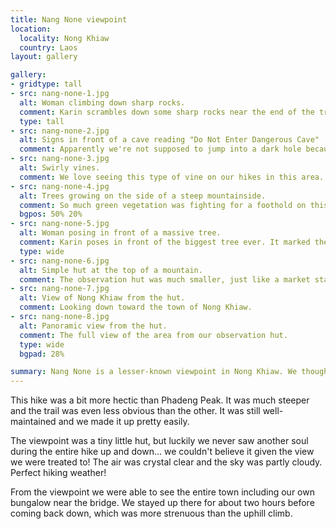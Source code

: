```yaml
---
title: Nang None viewpoint
location:
  locality: Nong Khiaw
  country: Laos
layout: gallery

gallery:
- gridtype: tall
- src: nang-none-1.jpg
  alt: Woman climbing down sharp rocks.
  comment: Karin scrambles down some sharp rocks near the end of the trail.
  type: tall
- src: nang-none-2.jpg
  alt: Signs in front of a cave reading "Do Not Enter Dangerous Cave"
  comment: Apparently we're not supposed to jump into a dark hole because it's dangerous.
- src: nang-none-3.jpg
  alt: Swirly vines.
  comment: We love seeing this type of vine on our hikes in this area.
- src: nang-none-4.jpg
  alt: Trees growing on the side of a steep mountainside.
  comment: So much green vegetation was fighting for a foothold on this mountain. It seems so new with all the sharp, jagged rocks.
  bgpos: 50% 20%
- src: nang-none-5.jpg
  alt: Woman posing in front of a massive tree.
  comment: Karin poses in front of the biggest tree ever. It marked the halfway point and its roots stretched for 30m in every direction.
  type: wide
- src: nang-none-6.jpg
  alt: Simple hut at the top of a mountain.
  comment: The observation hut was much smaller, just like a market stand. Since we were the only ones up there that whole day, it was perfect!
- src: nang-none-7.jpg
  alt: View of Nong Khiaw from the hut.
  comment: Looking down toward the town of Nong Khiaw.
- src: nang-none-8.jpg
  alt: Panoramic view from the hut.
  comment: The full view of the area from our observation hut.
  type: wide
  bgpad: 28%

summary: Nang None is a lesser-known viewpoint in Nong Khiaw. We thought it was an even better view of the area!
---
```


This hike was a bit more hectic than Phadeng Peak. It was much steeper and the trail was even less obvious than the other. It was still well-maintained and we made it up pretty easily.

The viewpoint was a tiny little hut, but luckily we never saw another soul during the entire hike up and down... we couldn't believe it given the view we were treated to! The air was crystal clear and the sky was partly cloudy. Perfect hiking weather!

From the viewpoint we were able to see the entire town including our own bungalow near the bridge. We stayed up there for about two hours before coming back down, which was more strenuous than the uphill climb.
